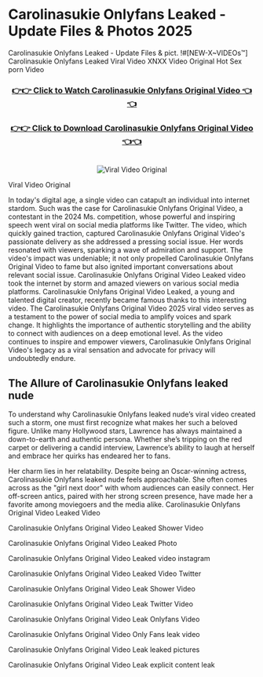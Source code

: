 # Carolinasukie Onlyfans Leaked - Update Files & Photos 2025

Carolinasukie Onlyfans Leaked - Update Files & pict. !#[NEW-X~VIDEOs™] Carolinasukie Onlyfans Leaked Viral Video XNXX Video Original Hot Sex porn Video
<br>
<div align="center">
<h3><a href="https://links2leaks.com?utm_source=carolinasukie&utm_medium=gitlong" rel="nofollow">👉👉 Click to Watch Carolinasukie Onlyfans Original Video 👈👈</a></h3>
<h3><a href="https://links2leaks.com?utm_source=carolinasukie&utm_medium=gitlong" rel="nofollow">👉👉 Click to Download Carolinasukie Onlyfans Original Video 👈👈</a></h3>
<br>
<a href="https://links2leaks.com?utm_source=carolinasukie&utm_medium=gitlong" rel="nofollow"><img src="https://i.ibb.co/Gkj2r4b/banner.png" alt="Viral Video Original" style="max-width: 100%; display: inline-block;" data-target="animated-image.originalImage"></a>
</div>

Viral Video Original

In today's digital age, a single video can catapult an individual into internet stardom. Such was the case for Carolinasukie Onlyfans Original Video, a contestant in the 2024 Ms. competition, whose powerful and inspiring speech went viral on social media platforms like Twitter.
The video, which quickly gained traction, captured Carolinasukie Onlyfans Original Video's passionate delivery as she addressed a pressing social issue. Her words resonated with viewers, sparking a wave of admiration and support. The video's impact was undeniable; it not only propelled Carolinasukie Onlyfans Original Video to fame but also ignited important conversations about relevant social issue.
Carolinasukie Onlyfans Original Video Leaked video took the internet by storm and amazed viewers on various social media platforms. Carolinasukie Onlyfans Original Video Leaked, a young and talented digital creator, recently became famous thanks to this interesting video.
The Carolinasukie Onlyfans Original Video 2025 viral video serves as a testament to the power of social media to amplify voices and spark change. It highlights the importance of authentic storytelling and the ability to connect with audiences on a deep emotional level. As the video continues to inspire and empower viewers, Carolinasukie Onlyfans Original Video's legacy as a viral sensation and advocate for privacy will undoubtedly endure.

<h2>The Allure of Carolinasukie Onlyfans leaked nude</h2>


To understand why Carolinasukie Onlyfans leaked nude’s viral video created such a storm, one must first recognize what makes her such a beloved figure. Unlike many Hollywood stars, Lawrence has always maintained a down-to-earth and authentic persona. Whether she’s tripping on the red carpet or delivering a candid interview, Lawrence’s ability to laugh at herself and embrace her quirks has endeared her to fans.

Her charm lies in her relatability. Despite being an Oscar-winning actress, Carolinasukie Onlyfans leaked nude feels approachable. She often comes across as the "girl next door" with whom audiences can easily connect. Her off-screen antics, paired with her strong screen presence, have made her a favorite among moviegoers and the media alike.
Carolinasukie Onlyfans Original Video Leaked Video

Carolinasukie Onlyfans Original Video Leaked Shower Video

Carolinasukie Onlyfans Original Video Leaked Photo

Carolinasukie Onlyfans Original Video Leaked video instagram

Carolinasukie Onlyfans Original Video Leaked Video Twitter

Carolinasukie Onlyfans Original Video Leak Shower Video

Carolinasukie Onlyfans Original Video Leak Twitter Video

Carolinasukie Onlyfans Original Video Leak Onlyfans Video

Carolinasukie Onlyfans Original Video Only Fans leak video

Carolinasukie Onlyfans Original Video Leak leaked pictures

Carolinasukie Onlyfans Original Video Leak explicit content leak